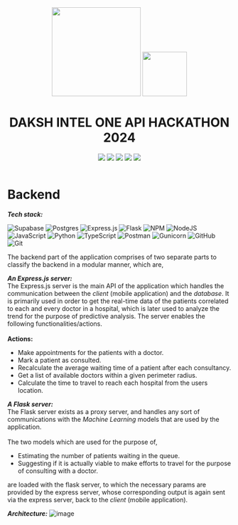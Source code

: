 <div align=center>
<img src="https://www.intel.com/content/dam/develop/public/us/en/images/logos/logo-oneapi-rwd.png" width=200>
<img src="https://github.com/t-aswath/mdeditor/assets/119417646/3f2def29-79c2-42e9-9e6b-f7167d1b99ff" width=100>
<h1>DAKSH INTEL ONE API HACKATHON 2024</h1> 
<img src="https://img.shields.io/badge/expo-1C1E24?style=for-the-badge&logo=expo&color=black">
<img src="https://img.shields.io/badge/:bitspace-%23121011?style=for-the-badge&logoColor=%23ffffff&color=%23000000">
<img src="https://img.shields.io/badge/intel-%23121011?style=for-the-badge&color=blue">
<img src="https://img.shields.io/badge/daksh-%23121011?style=for-the-badge&logoColor=%23ffffff&color=%23000000">
<img src="https://img.shields.io/badge/github-%23121011.svg?style=for-the-badge&logo=github&color=black">
</div>
<br>

# Backend
<i><b>Tech stack:</b></i>
    
![Supabase](https://img.shields.io/badge/Supabase-3ECF8E?style=for-the-badge&logo=supabase&logoColor=white)
![Postgres](https://img.shields.io/badge/postgres-%23316192.svg?style=for-the-badge&logo=postgresql&logoColor=white)
![Express.js](https://img.shields.io/badge/express.js-%23404d59.svg?style=for-the-badge&logo=express&logoColor=%2361DAFB)
![Flask](https://img.shields.io/badge/flask-%23000.svg?style=for-the-badge&logo=flask&logoColor=white)
![NPM](https://img.shields.io/badge/NPM-%23CB3837.svg?style=for-the-badge&logo=npm&logoColor=white)
![NodeJS](https://img.shields.io/badge/node.js-6DA55F?style=for-the-badge&logo=node.js&logoColor=white)
![JavaScript](https://img.shields.io/badge/javascript-%23323330.svg?style=for-the-badge&logo=javascript&logoColor=%23F7DF1E)
![Python](https://img.shields.io/badge/python-3670A0?style=for-the-badge&logo=python&logoColor=ffdd54)
![TypeScript](https://img.shields.io/badge/typescript-%23007ACC.svg?style=for-the-badge&logo=typescript&logoColor=white)
![Postman](https://img.shields.io/badge/Postman-FF6C37?style=for-the-badge&logo=postman&logoColor=white)
![Gunicorn](https://img.shields.io/badge/gunicorn-%298729.svg?style=for-the-badge&logo=gunicorn&logoColor=white)
![GitHub](https://img.shields.io/badge/github-%23121011.svg?style=for-the-badge&logo=github&logoColor=white)
![Git](https://img.shields.io/badge/git-%23F05033.svg?style=for-the-badge&logo=git&logoColor=white)

The backend part of the application comprises of two separate parts to classify the backend in a modular manner, which are,

<b><i>An Express.js server:</i></b>
    <br />
    The Express.js server is the main API of the application which handles the communication between the <i>client</i> (mobile application) and the <i>database</i>. It is primarily used in order to get the real-time data of the patients correlated to each and every doctor in a hospital, which is later used to analyze the trend for the purpose of predictive analysis.
    The server enables the following functionalities/actions.
    <br />
    <br />
    <b>Actions:</b>
    <br />
    <ul>
        <li>Make appointments for the patients with a doctor.</li>
        <li>Mark a patient as consulted.</li>
        <li>Recalculate the average waiting time of a patient after each consultancy.</li>
        <li>Get a list of available doctors within a given perimeter radius.</li>
        <li>Calculate the time to travel to reach each hospital from the users location.</li>
    </ul>
<b><i>A Flask server:</i></b>
    <br />
    The Flask server exists as a proxy server, and handles any sort of communications with the <i>Machine Learning</i> models that are used by the application.
    <br />
    <br />
    The two models which are used for the purpose of,
    <ul>
        <li>Estimating the number of patients waiting in the queue.</li>
        <li>Suggesting if it is actually viable to make efforts to travel for the purpose of consulting with a doctor.</li>
    </ul>
    are loaded with the flask server, to which the necessary params are provided by the express server, whose corresponding output is again sent via the express server, back to the <i>client</i> (mobile application).

<b><i>Architecture:</b></i>
    ![image](https://github.com/t-aswath/mdeditor/assets/120002392/325c5f15-a6ec-4f8f-be79-0cfd361af486)
